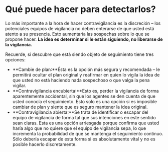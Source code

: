 [Title]: # (Cómo detectarlos?)
[Difficulty]: # (Avanzado)
[Order]: # (2)

# Qué puede hacer para detectarlos?

Lo más importante a la hora de hacer contravigilancia es la discreción – los potenciales equipos de vigilancia no deben enterarse de que usted está atento a su presencia. Esto aumentaría las sospechas sobre lo que se propone hacer. **La idea es determinar si le están siguiendo, no liberarse de la vigilancia.**

Recuerde, si descubre que está siendo objeto de seguimiento tiene tres opciones:

*   **Cambie de plan:**Ésta es la opción más segura y recomendada – le permitirá ocultar el plan original y reafirmar en quien lo vigila la idea de que usted no está haciendo nada sospechoso o que valga la pena vigilar.
*   **Contravigilancia encubierta:**Esto es, perder la vigilancia de forma aparentemente accidental, sin que los agentes se den cuenta de que usted conocía el seguimiento. Esto solo es una opción si es imposible cambiar de plan y siente que es seguro mantener la idea original.
*   **Contravigilancia abierta:**Se trata de identificar o escapar del equipo de vigilancia de forma tal que sus intenciones en este sentido sean claras. Esta es una opción arriesgada porque confirma que usted haría algo que no quiere que el equipo de vigilancia sepa, lo que incrementa la probabilidad de que se mantenga el seguimiento continuo. Sólo debería escapar de esta forma si es absolutamente vital y no es posible hacerlo discretamente.